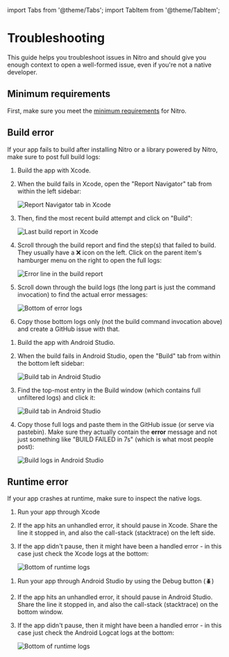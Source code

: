 ---
---

import Tabs from '@theme/Tabs';
import TabItem from '@theme/TabItem';

# Troubleshooting

This guide helps you troubleshoot issues in Nitro and should give you enough context to open a well-formed issue, even if you're not a native developer.

## Minimum requirements

First, make sure you meet the [minimum requirements](minimum-requirements) for Nitro.

## Build error

If your app fails to build after installing Nitro or a library powered by Nitro, make sure to post full build logs:

<Tabs groupId="platform">
  <TabItem value="ios" label="iOS" default>

  1. Build the app with Xcode.
  2. When the build fails in Xcode, open the "Report Navigator" tab from within the left sidebar:

      <img alt="Report Navigator tab in Xcode" src="/img/troubleshoot-xcode-1.png" />

  3. Then, find the most recent build attempt and click on "Build":

      <img alt="Last build report in Xcode" src="/img/troubleshoot-xcode-2.png" />

  4. Scroll through the build report and find the step(s) that failed to build. They usually have a ❌ icon on the left. Click on the parent item's hamburger menu on the right to open the full logs:

      <img alt="Error line in the build report" src="/img/troubleshoot-xcode-3.png" />

  5. Scroll down through the build logs (the long part is just the command invocation) to find the actual error messages:

      <img alt="Bottom of error logs" src="/img/troubleshoot-xcode-4.png" />

  6. Copy those bottom logs only (not the build command invocation above) and create a GitHub issue with that.

  </TabItem>
  <TabItem value="android" label="Android">

  1. Build the app with Android Studio.
  2. When the build fails in Android Studio, open the "Build" tab from within the bottom left sidebar:

      <img alt="Build tab in Android Studio" src="/img/troubleshoot-android-1.png" />

  3. Find the top-most entry in the Build window (which contains full unfiltered logs) and click it:

      <img alt="Build tab in Android Studio" src="/img/troubleshoot-android-2.png" />

  4. Copy those full logs and paste them in the GitHub issue (or serve via pastebin). Make sure they actually contain the **error** message and not just something like "BUILD FAILED in 7s" (which is what most people post):

      <img alt="Build logs in Android Studio" src="/img/troubleshoot-android-3.png" />

  </TabItem>
</Tabs>

## Runtime error

If your app crashes at runtime, make sure to inspect the native logs.

<Tabs groupId="platform">
  <TabItem value="ios" label="iOS" default>

  1. Run your app through Xcode
  2. If the app hits an unhandled error, it should pause in Xcode. Share the line it stopped in, and also the call-stack (stacktrace) on the left side.
  3. If the app didn't pause, then it might have been a handled error - in this case just check the Xcode logs at the bottom:

      <img alt="Bottom of runtime logs" src="/img/troubleshoot-xcode-logs.png" />

  </TabItem>
  <TabItem value="android" label="Android">

  1. Run your app through Android Studio by using the Debug button (🪲)
  2. If the app hits an unhandled error, it should pause in Android Studio. Share the line it stopped in, and also the call-stack (stacktrace) on the bottom window.
  3. If the app didn't pause, then it might have been a handled error - in this case just check the Android Logcat logs at the bottom:

      <img alt="Bottom of runtime logs" src="/img/troubleshoot-android-logs.png" />

  </TabItem>
</Tabs>
